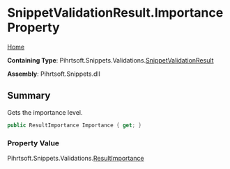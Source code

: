 # SnippetValidationResult\.Importance Property

[Home](../../../../../README.md)

**Containing Type**: Pihrtsoft\.Snippets\.Validations\.[SnippetValidationResult](../README.md)

**Assembly**: Pihrtsoft\.Snippets\.dll

## Summary

Gets the importance level\.

```csharp
public ResultImportance Importance { get; }
```

### Property Value

Pihrtsoft\.Snippets\.Validations\.[ResultImportance](../../ResultImportance/README.md)

